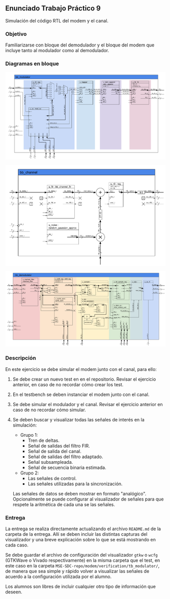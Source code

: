 ## Enunciado Trabajo Práctico 9

Simulación del código RTL del modem y el canal.


### Objetivo

Familiarizarse con bloque del demodulador y el bloque del modem
que incluye tanto al modulador como al demodulador.


### Diagramas en bloque

![Diagrama en bloques del modulador](./images/BD-bb_modulator.png)

![Diagrama en bloques del canal](./images/BD-bb_channel.png)

![Diagrama en bloques del canal](./images/BD-bb_demodulator.png)


### Descripción

En este ejercicio se debe simular el modem junto con el canal, para ello:
1. Se debe crear un nuevo test en en el repositorio.
    Revisar el ejercicio anterior, en caso de no recordar cómo crear los test.
2. En el testbench se deben instanciar el modem junto con el canal.
3. Se debe simular el modulador y el canal.
    Revisar el ejercicio anterior en caso de no recordar cómo simular.
4. Se deben buscar y visualizar todas las señales de interés en la simulación:
    - Grupo 1:
      - Tren de deltas.
      - Señal de salidas del filtro FIR.
      - Señal de salida del canal.
      - Señal de salidas del filtro adaptado.
      - Señal subsampleada.
      - Señal de secuencia binaria estimada.
    - Grupo 2:
      - Las señales de control.
      - Las señales utilizadas para la sincronización.

    Las señales de datos se deben mostrar en formato "analógico".
    Opcionalmente se puede configurar al visualizador de señales para
    que respete la aritmética de cada una se las señales.


### Entrega

La entrega se realiza directamente actualizando el archivo `README.md`
de la carpeta de la entrega.
Allí se deben incluir las distintas capturas del visualizador y una breve
explicación sobre lo que se está mostrando en cada caso.

Se debe guardar el archivo de configuración del visualizador `gtkw` o `wcfg`
(GTKWave o Vivado respectivamente) en la misma carpeta que el test, en este
caso en la carpeta `MSE-SDC-repo/modem/verification/tb_modulator/`, de manera
que sea simple y rápido volver a visualizar las señales de acuerdo a la
configuración utilizada por el alumno.

Los alumnos son libres de incluir cualquier otro tipo de información que deseen.


